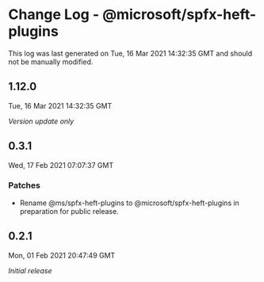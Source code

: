 # Change Log - @microsoft/spfx-heft-plugins

This log was last generated on Tue, 16 Mar 2021 14:32:35 GMT and should not be manually modified.

## 1.12.0
Tue, 16 Mar 2021 14:32:35 GMT

_Version update only_

## 0.3.1
Wed, 17 Feb 2021 07:07:37 GMT

### Patches

- Rename @ms/spfx-heft-plugins to @microsoft/spfx-heft-plugins in preparation for public release.

## 0.2.1
Mon, 01 Feb 2021 20:47:49 GMT

_Initial release_

